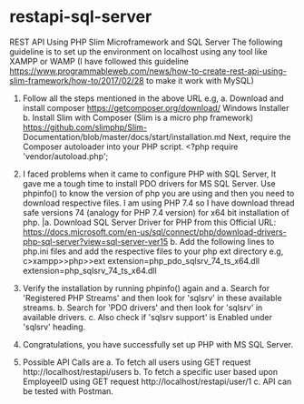 # restapi-sql-server
REST API Using PHP Slim Microframework and SQL Server
The following guideline is to set up the environment on localhost using any tool like XAMPP or WAMP
(I have followed this guideline https://www.programmableweb.com/news/how-to-create-rest-api-using-slim-framework/how-to/2017/02/28 to make it work with MySQL)

1. Follow all the steps mentioned in the above URL e.g,
  a. Download and install composer https://getcomposer.org/download/ Windows Installer
  b. Install Slim with Composer (Slim is a micro php framework) https://github.com/slimphp/Slim-      Documentation/blob/master/docs/start/installation.md
	  Next, require the Composer autoloader into your PHP script.
	    <?php
	    require 'vendor/autoload.php';
      
2. I faced problems when it came to configure PHP with SQL Server, It gave me a tough time to install PDO drivers for MS SQL Server. Use phpinfo() to know the version of php you are using and then you need to download respective files. I am using PHP 7.4 so I have download thread safe versions 74 (analogy for PHP 7.4 version) for x64 bit installation of php.
  |a. Download SQL Server Driver for PHP from this Official URL: https://docs.microsoft.com/en-us/sql/connect/php/download-drivers-php-sql-server?view=sql-server-ver15
  b. Add the following lines to php.ini files and add the respective files to your php ext directory e.g, c>xampp>>php>>ext 
     extension=php_pdo_sqlsrv_74_ts_x64.dll
     extension=php_sqlsrv_74_ts_x64.dll
     
3. Verify the installation by running phpinfo() again and 
  a. Search for 'Registered PHP Streams' and then look for 'sqlsrv' in these     available streams. 
  b. Search for 'PDO drivers' and then look for 'sqlsrv' in available drivers.
  c. Also check if 'sqlsrv support' is Enabled under 'sqlsrv' heading.
  
4. Congratulations, you have successfully set up PHP with MS SQL Server. 

5. Possible API Calls are
	a. To fetch all users using GET request http://localhost/restapi/users
	b. To fetch a specific user based upon EmployeeID using GET request http://localhost/restapi/user/1
	c. API can be tested with Postman.
